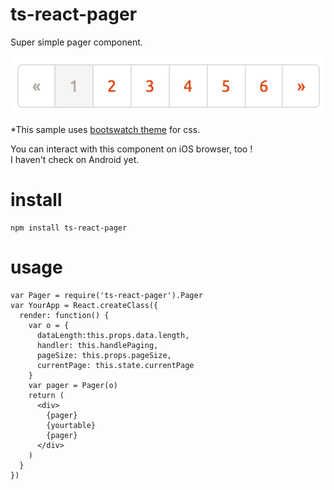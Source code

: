 # ts-react-pager
Super simple pager component.

![screenshot](./resources/ss.png)

*This sample uses [bootswatch theme](https://bootswatch.com/journal/) for css.

You can interact with this component on iOS browser, too !  
I haven't check on Android yet.

# install
```
npm install ts-react-pager
```

# usage

```
var Pager = require('ts-react-pager').Pager
var YourApp = React.createClass({
  render: function() {
    var o = {
      dataLength:this.props.data.length,
      handler: this.handlePaging,
      pageSize: this.props.pageSize,
      currentPage: this.state.currentPage
    }
    var pager = Pager(o)
    return (
      <div>
        {pager}
        {yourtable}
        {pager}
      </div>
    )
  }
})
```
